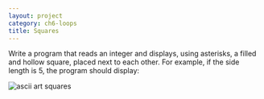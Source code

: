 ```yaml
---
layout: project
category: ch6-loops
title: Squares
---
```

Write a program that reads an integer and displays, using asterisks, a filled and hollow square, placed next to each other. For example, if the side length is 5, the program should display:

![ascii art squares](/apcsa\ch6loops\squaresOutput.png)
